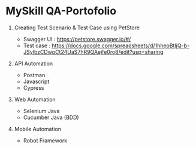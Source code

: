 # MySkill QA-Portofolio
1. Creating Test Scenario & Test Case using PetStore
   -  Swagger UI : https://petstore.swagger.io/#/
   -  Test case : https://docs.google.com/spreadsheets/d/1hheoBtIjQ-b-JSylbzCDwpCt24UaS7hR9QAejfe0ro8/edit?usp=sharing

2. API Automation
   - Postman
   - Javascript
   - Cypress
   
3. Web Automation
   - Selenium Java
   - Cucumber Java (BDD)

5. Mobile Automation
   - Robot Framework

